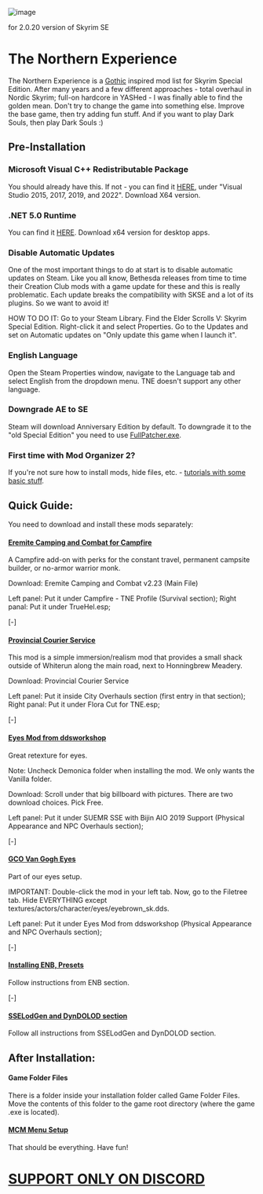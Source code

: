 ![image](https://user-images.githubusercontent.com/95659208/145071850-7b33a425-0a8b-4977-9c2e-ed4869c0287d.png)

for 2.0.20 version of Skyrim SE

# The Northern Experience
The Northern Experience is a [Gothic](https://en.wikipedia.org/wiki/Gothic_(series)) inspired mod list for Skyrim Special Edition.
After many years and a few different approaches - total overhaul in Nordic Skyrim; full-on hardcore in YASHed - I was finally able to find the golden mean.
Don't try to change the game into something else. Improve the base game, then try adding fun stuff.
And if you want to play Dark Souls, then play Dark Souls :)



## Pre-Installation

### Microsoft Visual C++ Redistributable Package

You should already have this. If not - you can find it [HERE](https://docs.microsoft.com/en-us/cpp/windows/latest-supported-vc-redist?view=msvc-170), under "Visual Studio 2015, 2017, 2019, and 2022". Download X64 version.

### .NET 5.0 Runtime

You can find it [HERE](https://dotnet.microsoft.com/download/dotnet/5.0/runtime). Download x64 version for desktop apps.

### Disable Automatic Updates

One of the most important things to do at start is to disable automatic updates on Steam. Like you all know, Bethesda releases from time to time their Creation Club mods with a game update for these and this is really problematic. Each update breaks the compatibility with SKSE and a lot of its plugins. So we want to avoid it!

HOW TO DO IT: Go to your Steam Library. Find the Elder Scrolls V: Skyrim Special Edition. Right-click it and select Properties. Go to the Updates and set on Automatic updates on "Only update this game when I launch it".

### English Language

Open the Steam Properties window, navigate to the Language tab and select English from the dropdown menu. TNE doesn't support any other language.

### Downgrade AE to SE

Steam will download Anniversary Edition by default. To downgrade it to the "old Special Edition" you need to use [FullPatcher.exe](https://www.nexusmods.com/skyrimspecialedition/mods/57618?tab=files).

### First time with Mod Organizer 2?

If you're not sure how to install mods, hide files, etc. - [tutorials with some basic stuff](https://www.nexusmods.com/skyrimspecialedition/articles/1045). 



## Quick Guide:
You need to download and install these mods separately:

#### [Eremite Camping and Combat for Campfire](https://www.dracotorre.com/mods/eremitecamping/)

A Campfire add-on with perks for the constant travel, permanent campsite builder, or no-armor warrior monk.

Download: Eremite Camping and Combat v2.23 (Main File)

Left panel: Put it under Campfire - TNE Profile (Survival section);
Right panal: Put it under TrueHel.esp;

[-]

#### [Provincial Courier Service](https://www.afkmods.com/index.php?/files/file/2006-provincial-courier-service/)

This mod is a simple immersion/realism mod that provides a small shack outside of Whiterun along the main road, next to Honningbrew Meadery.

Download: Provincial Courier Service

Left panel: Put it inside City Overhauls section (first entry in that section);
Right panal: Put it under Flora Cut for TNE.esp;

[-]

#### [Eyes Mod from ddsworkshop](https://www.ddsworkshop.net/eyes-modbr) 

Great retexture for eyes.

Note: Uncheck Demonica folder when installing the mod. We only wants the Vanilla folder.

Download: Scroll under that big billboard with pictures. There are two download choices. Pick Free.

Left panel: Put it under SUEMR SSE with Bijin AIO 2019 Support (Physical Appearance and NPC Overhauls section);

[-]

#### [GCO Van Gogh Eyes](https://www.patreon.com/posts/gco-alpha3-van-35573588)

Part of our eyes setup.

IMPORTANT: Double-click the mod in your left tab. Now, go to the Filetree tab. Hide EVERYTHING except textures/actors/character/eyes/eyebrown_sk.dds.

Left panel: Put it under Eyes Mod from ddsworkshop (Physical Appearance and NPC Overhauls section);

[-]

#### [Installing ENB, Presets](https://www.nexusmods.com/skyrimspecialedition/mods/23894)

Follow instructions from ENB section.

[-]

#### [SSELodGen and DynDOLOD section](https://www.nexusmods.com/skyrimspecialedition/mods/23894)

Follow all instructions from SSELodGen and DynDOLOD section.



## After Installation:

#### Game Folder Files

There is a folder inside your installation folder called Game Folder Files. Move the contents of this folder to the game root directory (where the game .exe is located).

#### [MCM Menu Setup](https://www.nexusmods.com/skyrimspecialedition/articles/1077)

That should be everything. Have fun!


# [SUPPORT ONLY ON DISCORD](https://discord.gg/fuhsnph)

